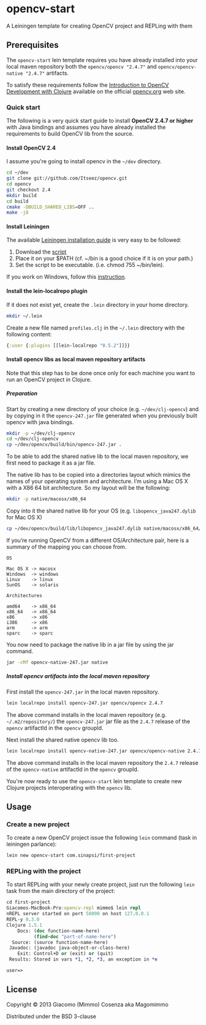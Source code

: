 # opencv-start

A Leiningen template for creating OpenCV project and REPLing with them

## Prerequisites

The `opencv-start` lein template requires you have already installed
into your local maven repository both the `opencv/opencv "2.4.7"` and
`opencv/opencv-native "2.4.7"` artifacts.

To satisfy these requirements follow the
[Introduction to OpenCV Development with Clojure][1] available on the
official [opencv.org][2] web site.

### Quick start

The following is a very quick start guide to install **OpenCV 2.4.7 or
higher** with Java bindings and assumes you have already installed the
requirements to build OpenCV lib from the source.

#### Install OpenCV 2.4

I assume you're going to install opencv in the `~/dev` directory.

```bash
cd ~/dev
git clone git://github.com/Itseez/opencv.git
cd opencv
git checkout 2.4
mkdir build
cd build
cmake -DBUILD_SHARED_LIBS=OFF ..
make -j8
```

#### Install Leiningen

The available [Leiningen installation guide][3] is very easy to be followed:

1. Download the [script][4]
2. Place it on your $PATH (cf. ~/bin is a good choice if it is on your path.)
3. Set the script to be executable. (i.e. chmod 755 ~/bin/lein).

If you work on Windows, follow this [instruction][5].

#### Install the lein-localrepo plugin

If it does not exist yet, create the `.lein` directory in your home
directory.

```bash
mkdir ~/.lein
```

Create a new file named `profiles.clj` in the `~/.lein` directory with
the following content:

```clojure
{:user {:plugins [[lein-localrepo "0.5.2"]]}}
```

#### Install opencv libs as local maven repository artifacts

Note that this step has to be done once only for each machine you want
to run an OpenCV project in Clojure.

##### Preparation

Start by creating a new directory of your choice
(e.g. `~/dev/clj-opencv`) and by copying in it the `opencv-247.jar`
file generated when you previously built opencv with java bindings.

```bash
mkdir -p ~/dev/clj-opencv
cd ~/dev/clj-opencv
cp ~/dev/opencv/build/bin/opencv-247.jar .
```

To be able to add the shared native lib to the local maven repository,
we first need to package it as a jar file.

The native lib has to be copied into a directories layout which mimics
the names of your operating system and architecture. I’m using a Mac
OS X with a X86 64 bit architecture. So my layout will be the
following:

```bash
mkdir -p native/macosx/x86_64
```

Copy into it the shared native lib for your OS
(e.g. `libopencv_java247.dylib` for Mac OS X)

```bash
cp ~/dev/opencv/build/lib/libopencv_java247.dylib native/macosx/x86_64/
```

If you’re running OpenCV from a different OS/Architecture pair, here
is a summary of the mapping you can choose from.

```
OS

Mac OS X -> macosx
Windows  -> windows
Linux    -> linux
SunOS    -> solaris

Architectures

amd64    -> x86_64
x86_64   -> x86_64
x86      -> x86
i386     -> x86
arm      -> arm
sparc    -> sparc
```

You now need to package the native lib in a jar file by using the jar
command.

```bash
jar -cMf opencv-native-247.jar native
```

##### Install opencv artifacts into the local maven repository

First install the `opencv-247.jar` in the local maven repository.

```bash
lein localrepo install opencv-247.jar opencv/opencv 2.4.7
```

The above command installs in the local maven repository
(e.g. `~/.m2/repository/`) the `opencv-247.jar` jar file as the
`2.4.7` release of the `opencv` artifactId in the `opencv` groupId.

Next install the shared native opencv lib too.

```bash
lein localrepo install opencv-native-247.jar opencv/opencv-native 2.4.7
```

The above command installs in the local maven repository the `2.4.7`
release of the `opencv-native` artifactId in the `opencv` groupId.

You're now ready to use the `opencv-start` lein template to create new
Clojure projects interoperating with the `opencv` lib.

## Usage

### Create a new project

To create a new OpenCV project issue the following `lein` command
(task in leiningen parlance):

```bash
lein new opencv-start com.sinapsi/first-project
```

### REPLing with the project

To start REPLing with your newly create project, just run the
following `lein` task from the main directory of the project:

```clojure
cd first-project
Giacomos-MacBook-Pro:opencv-repl mimmo$ lein repl
nREPL server started on port 50090 on host 127.0.0.1
REPL-y 0.3.0
Clojure 1.5.1
    Docs: (doc function-name-here)
          (find-doc "part-of-name-here")
  Source: (source function-name-here)
 Javadoc: (javadoc java-object-or-class-here)
    Exit: Control+D or (exit) or (quit)
 Results: Stored in vars *1, *2, *3, an exception in *e

user=>
```

## License

Copyright © 2013 Giacomo (Mimmo) Cosenza aka Magomimmo

Distributed under the BSD 3-clause

[1]: http://docs.opencv.org/2.4/doc/tutorials/introduction/clojure_dev_intro/clojure_dev_intro.html
[2]: http://opencv.org/
[3]: https://github.com/technomancy/leiningen#installation
[4]: https://raw.github.com/technomancy/leiningen/stable/bin/lein
[5]: https://github.com/technomancy/leiningen#windows
